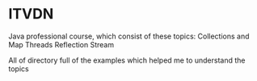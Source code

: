 # ITVDN
Java professional course, which consist of these topics:
Collections and Map
Threads
Reflection
Stream

All of directory full of the examples which helped me to understand the topics 
